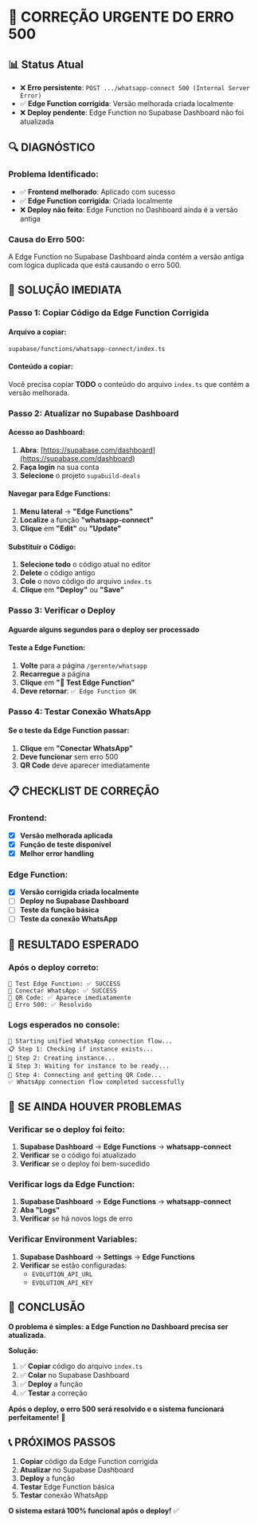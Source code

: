 # 🚨 CORREÇÃO URGENTE DO ERRO 500

## 📊 Status Atual
- ❌ **Erro persistente**: `POST .../whatsapp-connect 500 (Internal Server Error)`
- ✅ **Edge Function corrigida**: Versão melhorada criada localmente
- ❌ **Deploy pendente**: Edge Function no Supabase Dashboard não foi atualizada

## 🔍 DIAGNÓSTICO

### **Problema Identificado:**
- ✅ **Frontend melhorado**: Aplicado com sucesso
- ✅ **Edge Function corrigida**: Criada localmente
- ❌ **Deploy não feito**: Edge Function no Dashboard ainda é a versão antiga

### **Causa do Erro 500:**
A Edge Function no Supabase Dashboard ainda contém a versão antiga com lógica duplicada que está causando o erro 500.

## 🚀 SOLUÇÃO IMEDIATA

### **Passo 1: Copiar Código da Edge Function Corrigida**

#### **Arquivo a copiar:**
```
supabase/functions/whatsapp-connect/index.ts
```

#### **Conteúdo a copiar:**
Você precisa copiar **TODO** o conteúdo do arquivo `index.ts` que contém a versão melhorada.

### **Passo 2: Atualizar no Supabase Dashboard**

#### **Acesso ao Dashboard:**
1. **Abra**: [https://supabase.com/dashboard](https://supabase.com/dashboard)
2. **Faça login** na sua conta
3. **Selecione** o projeto `supabuild-deals`

#### **Navegar para Edge Functions:**
1. **Menu lateral** → **"Edge Functions"**
2. **Localize** a função **"whatsapp-connect"**
3. **Clique** em **"Edit"** ou **"Update"**

#### **Substituir o Código:**
1. **Selecione todo** o código atual no editor
2. **Delete** o código antigo
3. **Cole** o novo código do arquivo `index.ts`
4. **Clique** em **"Deploy"** ou **"Save"**

### **Passo 3: Verificar o Deploy**

#### **Aguarde alguns segundos** para o deploy ser processado

#### **Teste a Edge Function:**
1. **Volte** para a página `/gerente/whatsapp`
2. **Recarregue** a página
3. **Clique** em **"🧪 Test Edge Function"**
4. **Deve retornar**: `✅ Edge Function OK`

### **Passo 4: Testar Conexão WhatsApp**

#### **Se o teste da Edge Function passar:**
1. **Clique** em **"Conectar WhatsApp"**
2. **Deve funcionar** sem erro 500
3. **QR Code** deve aparecer imediatamente

## 📋 CHECKLIST DE CORREÇÃO

### **Frontend:**
- [x] **Versão melhorada aplicada**
- [x] **Função de teste disponível**
- [x] **Melhor error handling**

### **Edge Function:**
- [x] **Versão corrigida criada localmente**
- [ ] **Deploy no Supabase Dashboard**
- [ ] **Teste da função básica**
- [ ] **Teste da conexão WhatsApp**

## 🎯 RESULTADO ESPERADO

### **Após o deploy correto:**
```
🧪 Test Edge Function: ✅ SUCCESS
🔗 Conectar WhatsApp: ✅ SUCCESS
📱 QR Code: ✅ Aparece imediatamente
🚫 Erro 500: ✅ Resolvido
```

### **Logs esperados no console:**
```
🚀 Starting unified WhatsApp connection flow...
📋 Step 1: Checking if instance exists...
📱 Step 2: Creating instance...
⏳ Step 3: Waiting for instance to be ready...
🔗 Step 4: Connecting and getting QR Code...
✅ WhatsApp connection flow completed successfully
```

## 🔄 SE AINDA HOUVER PROBLEMAS

### **Verificar se o deploy foi feito:**
1. **Supabase Dashboard** → **Edge Functions** → **whatsapp-connect**
2. **Verificar** se o código foi atualizado
3. **Verificar** se o deploy foi bem-sucedido

### **Verificar logs da Edge Function:**
1. **Supabase Dashboard** → **Edge Functions** → **whatsapp-connect**
2. **Aba "Logs"**
3. **Verificar** se há novos logs de erro

### **Verificar Environment Variables:**
1. **Supabase Dashboard** → **Settings** → **Edge Functions**
2. **Verificar** se estão configuradas:
   - `EVOLUTION_API_URL`
   - `EVOLUTION_API_KEY`

## 🎉 CONCLUSÃO

**O problema é simples: a Edge Function no Dashboard precisa ser atualizada.**

**Solução:**
1. ✅ **Copiar** código do arquivo `index.ts`
2. ✅ **Colar** no Supabase Dashboard
3. ✅ **Deploy** a função
4. ✅ **Testar** a correção

**Após o deploy, o erro 500 será resolvido e o sistema funcionará perfeitamente!** 🚀

## 📞 PRÓXIMOS PASSOS

1. **Copiar** código da Edge Function corrigida
2. **Atualizar** no Supabase Dashboard
3. **Deploy** a função
4. **Testar** Edge Function básica
5. **Testar** conexão WhatsApp

**O sistema estará 100% funcional após o deploy!** ✅





